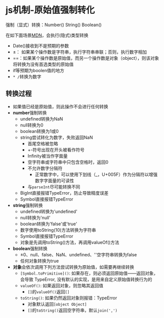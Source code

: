 # js机制-原始值强制转化

强制（显式）转换：Number() String() Boolean()

在如下面场景[MDN](https://developer.mozilla.org/zh-CN/docs/Web/JavaScript/Data_structures#%E5%BC%BA%E5%88%B6%E7%B1%BB%E5%9E%8B%E8%BD%AC%E6%8D%A2)，会执行(隐式)类型转换
- Date()接收到不是预期的参数
- ±： 如果某个操作数是字符串，执行字符串串联；否则，执行数字相加
- ==：如果某个操作数是原始值，而另一个操作数是对象（object），则该对象将转换为没有首选类型的原始值
- if等预期为boolen值的地方
- `* /`转换为数字

## 转换过程
- 如果值已经是原始值，则此操作不会进行任何转换
- **number**强制转换
  - undefined转换为NaN
  - null转换为0
  - boolean转换为1或0
  - string尝试转化为数字，失败返回NaN
    - 首尾空格被忽略
    - +-符号出现在开头被看作符号
    - Infinity被当作字面量
    - 空字符串或字符串中只包含空格时，返回0
    - 不允许数字分隔符
      - 正常数字中，可以使用下划线（_，U+005F）作为分隔符以增强数字字面量的可读性
    - 与`parseInt`尽可能转换不同
  - BigInt直接报错TypeError，防止导致精度误差
  - Symbol直接报错TypeError
- **string**强制转换
  - undefined转换为'undefined'
  - null转换为'null'
  - boolean转换为'false'或'true'
  - 数字使用toString(10)方法转换为字符串
  - Symbol直接报错TypeError
  - 对象是先调用toString()方法，再调用valueOf()方法
- **boolean**强制转换
  - ±0、null、false、NaN、undefined、''空字符串转换为false
  - 任何对象转换为true
- **对象**会依次调用下列方法尝试转换为原始值，如需要再继续转换
  - `[Symbol.toPrimitive]()`: 如果存在，则必须返回原始值——返回对象，会导致 TypeError, 没有默认的实现，是用来自定义原始值转换行为的
  - `valueOf()`: 如果返回对象，则忽略其返回值
    - `[]`的`valueOf()`返回`[]`
  - `toString()`: 如果仍然返回对象则报错：TypeError
    - 对象默认返回`[object Object]`
    - `[]`的`toString()`返回空字符串，默认`join(',')`


<run-script codePath="knowledge-lib/js/js机制/数值转换/questions/q1.js">
</run-script>

